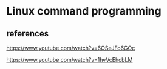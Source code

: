 # Linux command programming

## references

https://www.youtube.com/watch?v=6OSeJFo6GOc

https://www.youtube.com/watch?v=1hvVcEhcbLM
